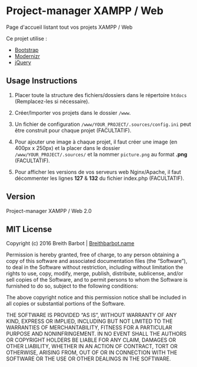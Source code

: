 # Project-manager XAMPP / Web
Page d'accueil listant tout vos projets XAMPP / Web

Ce projet utilise :
* [Bootstrap](http://getbootstrap.com/)
* [Modernizr](https://modernizr.com/)
* [jQuery](http://jquery.com/)


## Usage Instructions

1. Placer toute la structure des fichiers/dossiers dans le répertoire `htdocs` (Remplacez-les si nécessaire).

2. Créer/Importer vos projets dans le dossier `/www`.

3. Un fichier de configuration `/www/YOUR_PROJECT/.sources/config.ini` peut être construit pour chaque projet (FACULTATIF).

4. Pour ajouter une image à chaque projet, il faut créer une image (en 400px x 250px) et la placer dans le dossier `/www/YOUR_PROJECT/.sources/` et la nommer `picture.png` au format **.png** (FACULTATIF).

5. Pour afficher les versions de vos serveurs web Nginx/Apache, il faut décommenter les lignes **127** & **132** du fichier index.php (FACULTATIF).


## Version

Project-manager XAMPP / Web 2.0 
 
 
## MIT License

Copyright (c) 2016 Breith Barbot | [Breithbarbot.name](https://breithbarbot.name/)

Permission is hereby granted, free of charge, to any person obtaining a copy of this software and associated documentation files (the “Software”), to deal in the Software without restriction, including without limitation the rights to use, copy, modify, merge, publish, distribute, sublicense, and/or sell copies of the Software, and to permit persons to whom the Software is furnished to do so, subject to the following conditions:

The above copyright notice and this permission notice shall be included in all copies or substantial portions of the Software.

THE SOFTWARE IS PROVIDED “AS IS”, WITHOUT WARRANTY OF ANY KIND, EXPRESS OR IMPLIED, INCLUDING BUT NOT LIMITED TO THE WARRANTIES OF MERCHANTABILITY, FITNESS FOR A PARTICULAR PURPOSE AND NONINFRINGEMENT. IN NO EVENT SHALL THE AUTHORS OR COPYRIGHT HOLDERS BE LIABLE FOR ANY CLAIM, DAMAGES OR OTHER LIABILITY, WHETHER IN AN ACTION OF CONTRACT, TORT OR OTHERWISE, ARISING FROM, OUT OF OR IN CONNECTION WITH THE SOFTWARE OR THE USE OR OTHER DEALINGS IN THE SOFTWARE.